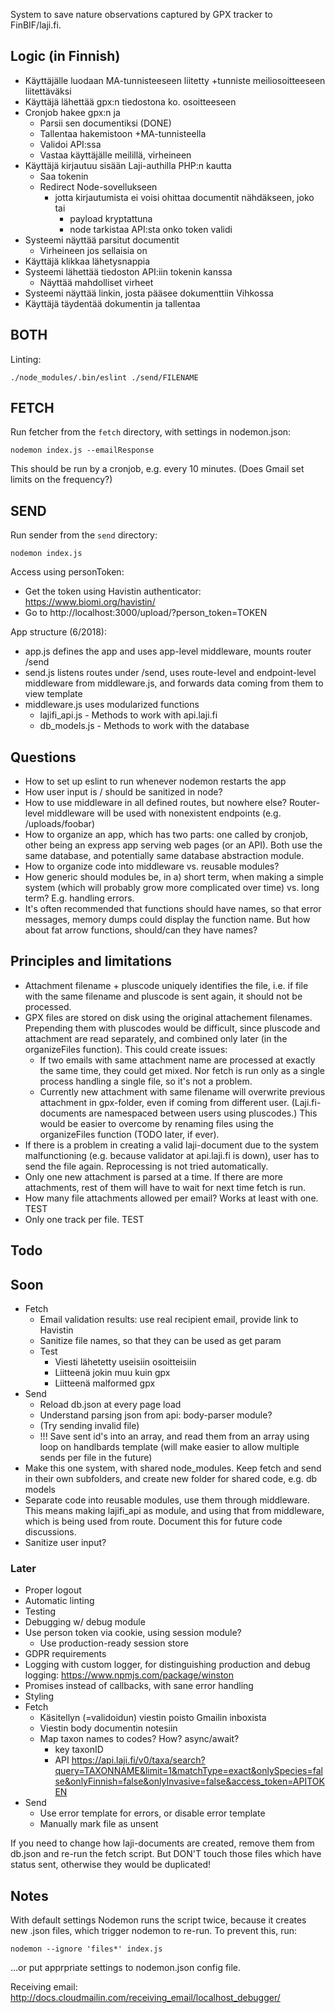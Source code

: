 System to save nature observations captured by GPX tracker to FinBIF/laji.fi.


## Logic (in Finnish)

- Käyttäjälle luodaan MA-tunnisteeseen liitetty +tunniste meiliosoitteeseen liitettäväksi
- Käyttäjä lähettää gpx:n tiedostona ko. osoitteeseen
- Cronjob hakee gpx:n ja
    - Parsii sen documentiksi (DONE)
    - Tallentaa hakemistoon +MA-tunnisteella
    - Validoi API:ssa
    - Vastaa käyttäjälle meilillä, virheineen
- Käyttäjä kirjautuu sisään Laji-authilla PHP:n kautta
    - Saa tokenin
    - Redirect Node-sovellukseen
        - jotta kirjautumista ei voisi ohittaa documentit nähdäkseen, joko tai
            - payload kryptattuna
            - node tarkistaa API:sta onko token validi
- Systeemi näyttää parsitut documentit
    - Virheineen jos sellaisia on 
- Käyttäjä klikkaa lähetysnappia
- Systeemi lähettää tiedoston API:iin tokenin kanssa
    - Näyttää mahdolliset virheet
- Systeemi näyttää linkin, josta pääsee dokumenttiin Vihkossa
- Käyttäjä täydentää dokumentin ja tallentaa

## BOTH

Linting:

    ./node_modules/.bin/eslint ./send/FILENAME

## FETCH

Run fetcher from the `fetch` directory, with settings in nodemon.json:

    nodemon index.js --emailResponse

This should be run by a cronjob, e.g. every 10 minutes. (Does Gmail set limits on the frequency?)

## SEND

Run sender from the `send` directory:

    nodemon index.js

Access using personToken:
- Get the token using Havistin authenticator: https://www.biomi.org/havistin/
- Go to http://localhost:3000/upload/?person_token=TOKEN

App structure (6/2018):
- app.js defines the app and uses app-level middleware, mounts router /send
- send.js listens routes under /send, uses route-level and endpoint-level middleware from middleware.js, and forwards data coming from them to view template
- middleware.js uses modularized functions
    - lajifi_api.js - Methods to work with api.laji.fi
    - db_models.js - Methods to work with the database

## Questions

- How to set up eslint to run whenever nodemon restarts the app
- How user input is / should be sanitized in node? 
- How to use middleware in all defined routes, but nowhere else? Router-level middleware will be used with nonexistent endpoints (e.g. /uploads/foobar)
- How to organize an app, which has two parts: one called by cronjob, other being an express app serving web pages (or an API). Both use the same database, and potentially same database abstraction module.
- How to organize code into middleware vs. reusable modules? 
- How generic should modules be, in a) short term, when making a simple system (which will probably grow more complicated over time) vs. long term? E.g. handling errors.
- It's often recommended that functions should have names, so that error messages, memory dumps could display the function name. But how about fat arrow functions, should/can they have names?

## Principles and limitations

- Attachment filename + pluscode uniquely identifies the file, i.e. if file with the same filename and pluscode is sent again, it should not be processed.
- GPX files are stored on disk using the original attachement filenames. Prepending them with pluscodes would be difficult, since pluscode and attachment are read separately, and combined only later (in the organizeFiles function). This could create issues:
    - If two emails with same attachment name are processed at exactly the same time, they could get mixed. Nor fetch is run only as a single process handling a single file, so it's not a problem.
    - Currently new attachment with same filename will overwrite previous attachment in gpx-folder, even if coming from different user. (Laji.fi-documents are namespaced between users using pluscodes.) This would be easier to overcome by renaming files using the organizeFiles function (TODO later, if ever).
- If there is a problem in creating a valid laji-document due to the system malfunctioning (e.g. because validator at api.laji.fi is down), user has to send the file again. Reprocessing is not tried automatically.
- Only one new attachment is parsed at a time. If there are more attachments, rest of them will have to wait for next time fetch is run.
- How many file attachments allowed per email? Works at least with one. TEST
- Only one track per file. TEST

## Todo

## Soon
- Fetch
    - Email validation results: use real recipient email, provide link to Havistin
    - Sanitize file names, so that they can be used as get param
    - Test
        - Viesti lähetetty useisiin osoitteisiin
        - Liitteenä jokin muu kuin gpx
        - Liitteenä malformed gpx
- Send
    - Reload db.json at every page load
    - Understand parsing json from api: body-parser module?
    - (Try sending invalid file)
    - !!! Save sent id's into an array, and read them from an array using loop on handlbards template (will make easier to allow multiple sends per file in the future)
- Make this one system, with shared node_modules. Keep fetch and send in their own subfolders, and create new folder for shared code, e.g. db models
- Separate code into reusable modules, use them through middleware. This means making lajifi_api as module, and using that from middleware, which is being used from route. Document this for future code discussions.
- Sanitize user input?

### Later
- Proper logout
- Automatic linting
- Testing
- Debugging w/ debug module
- Use person token via cookie, using session module?
    - Use production-ready session store
- GDPR requirements
- Logging with custom logger, for distinguishing production and debug logging: https://www.npmjs.com/package/winston
- Promises instead of callbacks, with sane error handling
- Styling
- Fetch
    - Käsitellyn (=validoidun) viestin poisto Gmailin inboxista
    - Viestin body documentin notesiin
    - Map taxon names to codes? How? async/await?
        - key taxonID
        - API https://api.laji.fi/v0/taxa/search?query=TAXONNAME&limit=1&matchType=exact&onlySpecies=false&onlyFinnish=false&onlyInvasive=false&access_token=APITOKEN
- Send
    - Use error template for errors, or disable error template
    - Manually mark file as unsent

If you need to change how laji-documents are created, remove them from db.json and re-run the fetch script. But DON'T touch those files which have status sent, otherwise they would be duplicated!


## Notes

With default settings Nodemon runs the script twice, because it creates new .json files, which trigger nodemon to re-run. To prevent this, run:

    nodemon --ignore 'files*' index.js

...or put apprpriate settings to nodemon.json config file.

Receiving email: http://docs.cloudmailin.com/receiving_email/localhost_debugger/

